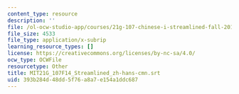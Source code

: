 ```yaml
---
content_type: resource
description: ''
file: /ol-ocw-studio-app/courses/21g-107-chinese-i-streamlined-fall-2014/393b284d48dd5f76a8a7e154a1ddc687_MIT21G_107F14_Streamlined_zh-hans-cmn.vtt
file_size: 4533
file_type: application/x-subrip
learning_resource_types: []
license: https://creativecommons.org/licenses/by-nc-sa/4.0/
ocw_type: OCWFile
resourcetype: Other
title: MIT21G_107F14_Streamlined_zh-hans-cmn.srt
uid: 393b284d-48dd-5f76-a8a7-e154a1ddc687
---
```

